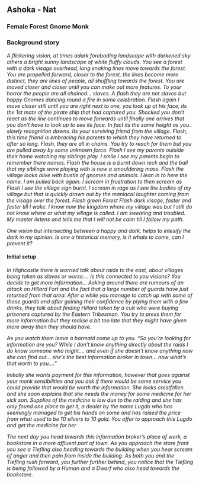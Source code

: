 ## Ashoka - Nat

### Female Forest Gnome Monk

### Background story
*A flickering vision, at times adark foreboding landscape with darkened sky others a bright sunny landscape of white fluffy clouds. You see a forest with a dark visage overhead, long snaking lines move towards the forest. You are propelled forward, closer to the forest, the lines become more distinct, they are lines of people, all shuffling towards the forest. You are moved closer and closer until you can make out more features. To your horror the people are all chained... slaves. A flash they are not slaves but happy Gnomes dancing round a fire in some celebration. Flash again I move closer still until you are right next to one, you look up at his face, its the 1st mate of the pirate ship that had captured you. Shocked you don’t react as the line continues to move forwards until finally one arrives that you don’t have to look up to see its face. In fact its the same height as you.. slowly recognition dawns. Its <insert name> your surviving friend from the village. Flash, this time friend is embracing his parents to which they have returned to after so long. Flash, they are all in chains. You try to reach for them but you are pulled away by some unknown force. Flash I see my parents outside their home watching my siblings play. I smile I see my parents begin to remember there names. Flash the house is a burnt down reck and the ball that my siblings were playing with is now a smouldering mass. Flash the village looks alive with bustle of gnomes and animals. I lean in to here the name. I am pulled back again. I scream in frustration to then scream as Flash I see the village sign burnt. I scream in rage as I see the bodies of my village but that is quickly drown out by the maniacal laughter coming from the visage over the forest. Flash green Forest Flash dark visage, faster and faster till I wake. I know now the kingdom where my village was but I still do not know where or what my village is called. I am sweating and troubled. My master listens and tells me that I will not be calm till I follow my path.*

*One vision but intersecting between a happy and dark, helps to intesify the dark in my opinion. Is one a historical memory, is it whats to come, can I prevent it?*

#### Initial setup 

*In Highcastle there is worried talk about raids to the east, about villages being taken as slaves or worse…. is this connected to you visions? You decide to get more information… Asking around there are rumours of an attack on Hillard Fort and the fact that a large number of guards have just returned from that area. After a while you manage to catch up with some of those guards and after gaining their confidence by plying them with a few drinks, they talk about finding Hillard taken by a cult who were buying prisoners captured by the Eastern Tribesman.  You try to press them for more information but they realise a bit too late that they might have given more away than they should have.*

*As you watch them leave a barmaid come up to you. “So you’re looking for information are you? While I don’t know anything directly about the raids I do know someone who might…. and even if she doesn’t know anything now she can find out… she’s the best information broker in town… now what’s that worth to you….”*

*Initially she wants payment for this information, however that goes against your monk sensibilities and you ask if there would be some service you could provide that would be worth the information. She looks crestfallen and she soon explains that she needs the money for some medicine for her sick son. Supplies of the medicine is low due to the raiding and she has only found one place to get it, a dealer by the name Lugdo who has seemingly managed to get his hands on some and has raised the price from what used to be 10 silvers to 10 gold. You offer to approach this Lugdo and get the medicine for her* 

*The next day you head towards this information broker’s place of work, a bookstore in a more affluent part of town.  As you approach the store front you see a Tiefling also heading towards the building when you hear scream of anger and then pain from inside the building. As both you and the Tiefling rush forward, you further further behind, you notice that the Tiefling is being followed by a Human and a Dwarf who also head towards the bookstore.*
